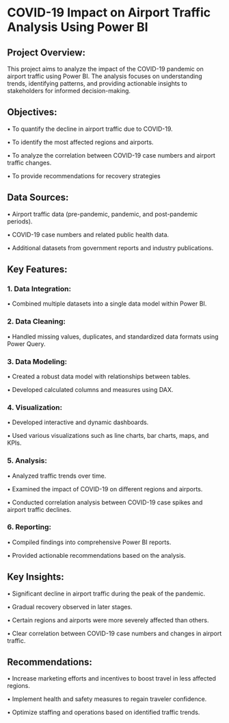 # COVID-19 Impact on Airport Traffic Analysis Using Power BI
## Project Overview:
This project aims to analyze the impact of the COVID-19 pandemic on airport traffic using Power BI.
The analysis focuses on understanding trends, identifying patterns, and providing actionable insights to stakeholders
for informed decision-making.

## Objectives:
•	To quantify the decline in airport traffic due to COVID-19.

•	To identify the most affected regions and airports.

•	To analyze the correlation between COVID-19 case numbers and airport traffic changes.

•	To provide recommendations for recovery strategies

## Data Sources:
•	Airport traffic data (pre-pandemic, pandemic, and post-pandemic periods).

•	COVID-19 case numbers and related public health data.

•	Additional datasets from government reports and industry publications.

## Key Features:

### 1.	Data Integration:
   
•	Combined multiple datasets into a single data model within Power BI.

### 2.	Data Cleaning:
   
•	Handled missing values, duplicates, and standardized data formats using Power Query.

### 3.	Data Modeling:
	
•	Created a robust data model with relationships between tables.

•	Developed calculated columns and measures using DAX.

### 4.	Visualization:

•	Developed interactive and dynamic dashboards.

•	Used various visualizations such as line charts, bar charts, maps, and KPIs.

### 5.	Analysis:
   
•	Analyzed traffic trends over time.

•	Examined the impact of COVID-19 on different regions and airports.

•	Conducted correlation analysis between COVID-19 case spikes and airport traffic declines.

### 6.	Reporting:
   
•	Compiled findings into comprehensive Power BI reports.

•	Provided actionable recommendations based on the analysis.

## Key Insights:

•	Significant decline in airport traffic during the peak of the pandemic.

•	Gradual recovery observed in later stages.

•	Certain regions and airports were more severely affected than others.

•	Clear correlation between COVID-19 case numbers and changes in airport traffic.

## Recommendations:

•	Increase marketing efforts and incentives to boost travel in less affected regions.

•	Implement health and safety measures to regain traveler confidence.

•	Optimize staffing and operations based on identified traffic trends.


